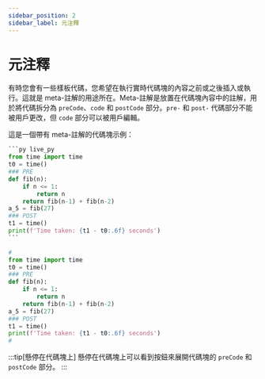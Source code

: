 ```yaml
---
sidebar_position: 2
sidebar_label: 元注釋
---
```


# 元注釋

有時您會有一些樣板代碼，您希望在執行實時代碼塊的內容之前或之後插入或執行。這就是 meta-註解的用途所在。Meta-註解是放置在代碼塊內容中的註解，用於將代碼拆分為 `preCode`、`code` 和 `postCode` 部分。`pre-` 和 `post-` 代碼部分不能被用戶更改，但 `code` 部分可以被用戶編輯。

這是一個帶有 meta-註解的代碼塊示例：

````py
```py live_py
from time import time
t0 = time()
### PRE
def fib(n):
    if n <= 1:
        return n
    return fib(n-1) + fib(n-2)
a_5 = fib(27)
### POST
t1 = time()
print(f'Time taken: {t1 - t0:.6f} seconds')
```
````

```py live_py
#
from time import time
t0 = time()
### PRE
def fib(n):
    if n <= 1:
        return n
    return fib(n-1) + fib(n-2)
a_5 = fib(27)
### POST
t1 = time()
print(f'Time taken: {t1 - t0:.6f} seconds')
#
```

:::tip[懸停在代碼塊上]
懸停在代碼塊上可以看到按鈕來展開代碼塊的 `preCode` 和 `postCode` 部分。
:::